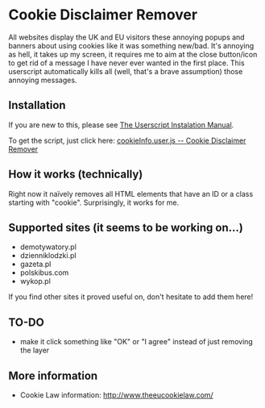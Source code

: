 Cookie Disclaimer Remover
=========================

All websites display the UK and EU visitors these annoying popups and banners 
about using cookies like it was something new/bad. It's annoying as hell, 
it takes up my screen, it requires me to aim at the close button/icon to get 
rid of a message I have never ever wanted in the first place. This userscript 
automatically kills all (well, that's a brave assumption) those annoying 
messages.


Installation
------------

If you are new to this, please see [The Userscript Instalation Manual][1].

To get the script, just click here: [cookieInfo.user.js -- Cookie Disclaimer Remover][2]


How it works (technically)
--------------------------

Right now it naïvely removes all HTML elements that have an ID or a class 
starting with "cookie". Surprisingly, it works for me.


Supported sites (it seems to be working on...)
----------------------------------------------

* demotywatory.pl
* dzienniklodzki.pl
* gazeta.pl
* polskibus.com
* wykop.pl

If you find other sites it proved useful on, don't hesitate to add them here!

TO-DO
-----

* make it click something like "OK" or "I agree" instead of just removing the layer

More information
----------------

* Cookie Law information: http://www.theeucookielaw.com/



[1]: http://userscripts.org/about/installing
[2]: https://raw.github.com/ikari-pl/cookie-disclaimer-remover/master/cookieInfo.user.js